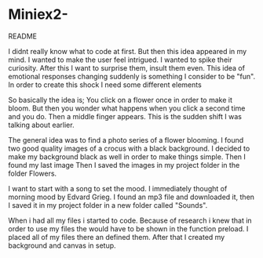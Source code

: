 # Miniex2-
README 

I didnt really know what to code at first. But then this idea appeared in my mind. I wanted to make the user feel intrigued. I wanted to spike their curiosity. After this I want to surprise them, insult them even. This idea of emotional responses changing suddenly is something I consider to be "fun".  In order to create this shock I need some different elements 

So basically the idea is; You click on a flower once in order to make it bloom. But then you wonder what happens when you click a second time and you do. Then a middle finger appears. This is the sudden shift I was talking about earlier. 

The general idea was to find a photo series of a flower blooming. I found two good quality images of a crocus with a black background. I decided to make my background black as well in order to make things simple. Then I found my last image   Then I saved the images in my project folder in the folder Flowers.  

I want to start with a song to set the mood. I immediately thought of morning mood by Edvard Grieg. I found an mp3 file and downloaded it, then I saved it in my project folder in a new folder called "Sounds". 

When i had all my files i started to code. Because of research i knew that in order to use my files the would have to be shown in the function preload. I placed all of my files there an defined them. After that I created my background and canvas in setup. 
